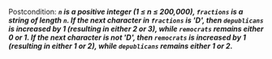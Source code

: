 Postcondition: ***`n` is a positive integer (1 ≤ n ≤ 200,000), `fractions` is a string of length `n`. If the next character in `fractions` is 'D', then `depublicans` is increased by 1 (resulting in either 2 or 3), while `remocrats` remains either 0 or 1. If the next character is not 'D', then `remocrats` is increased by 1 (resulting in either 1 or 2), while `depublicans` remains either 1 or 2.***